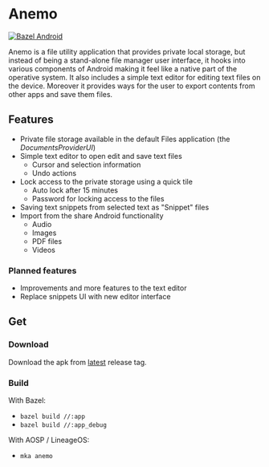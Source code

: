 # Anemo

[![Bazel Android](https://github.com/2bllw8/anemo/actions/workflows/bazel.yml/badge.svg)](https://github.com/2bllw8/anemo/actions/workflows/bazel.yml)

Anemo is a file utility application that provides private local storage, but instead of being a
stand-alone file manager user interface, it hooks into various components of Android making
it feel like a native part of the operative system.
It also includes a simple text editor for editing text files on the device.
Moreover it provides ways for the user to export contents from other apps and save them files.

## Features

- Private file storage available in the default Files application (the _DocumentsProviderUI_)
- Simple text editor to open edit and save text files
  - Cursor and selection information
  - Undo actions
- Lock access to the private storage using a quick tile
  - Auto lock after 15 minutes
  - Password for locking access to the files
- Saving text snippets from selected text as "Snippet" files
- Import from the share Android functionality
  - Audio
  - Images
  - PDF files
  - Videos

### Planned features

- Improvements and more features to the text editor
- Replace snippets UI with new editor interface

## Get

### Download

Download the apk from [latest](https://github.com/2bllw8/anemo/releases/latest) release tag.

### Build

With Bazel:
- `bazel build //:app`
- `bazel build //:app_debug`

With AOSP / LineageOS:
- `mka anemo`
